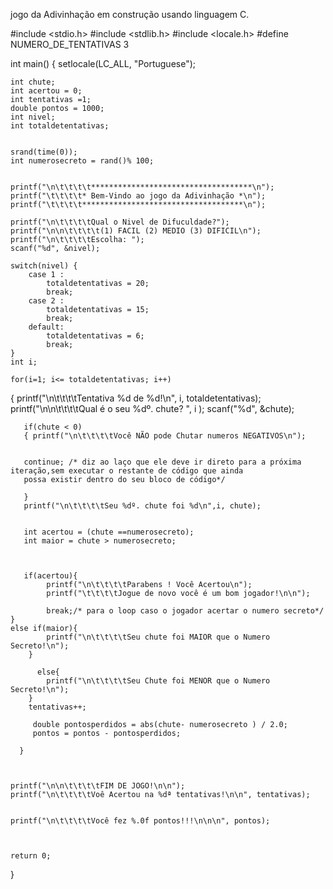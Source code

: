 jogo da Adivinhação em construção usando linguagem C.




#include <stdio.h>
#include <stdlib.h>
#include <locale.h>
#define NUMERO_DE_TENTATIVAS 3

int main()
{
    setlocale(LC_ALL, "Portuguese");

    int chute;
    int acertou = 0;
    int tentativas =1;
    double pontos = 1000;
    int nivel;
    int totaldetentativas;
    

    srand(time(0));
    int numerosecreto = rand()% 100;


    printf("\n\t\t\t\t************************************\n");
    printf("\t\t\t\t* Bem-Vindo ao jogo da Adivinhação *\n");
    printf("\t\t\t\t************************************\n");

    printf("\n\t\t\t\tQual o Nivel de Difuculdade?");
    printf("\n\n\t\t\t\t(1) FACIL (2) MEDIO (3) DIFICIL\n");
    printf("\n\t\t\t\tEscolha: ");
    scanf("%d", &nivel);

    switch(nivel) {
    	case 1 :
    		totaldetentativas = 20;
    		break;
    	case 2 :
			totaldetentativas = 15;
			break;
		default:
			totaldetentativas = 6;
			break;
	}
	int i;
	
    for(i=1; i<= totaldetentativas; i++)
{
	printf("\n\t\t\t\tTentativa %d de %d!\n", i, totaldetentativas);
       printf("\n\n\t\t\t\tQual é o seu %dº.  chute? ", i  );
       scanf("%d", &chute);


       if(chute < 0)
	   { printf("\n\t\t\t\tVocê NÃO pode Chutar numeros NEGATIVOS\n");


	   continue; /* diz ao laço que ele deve ir direto para a próxima iteração,sem executar o restante de código que ainda
	   possa existir dentro do seu bloco de código*/

	   }
	   printf("\n\t\t\t\tSeu %dº. chute foi %d\n",i, chute);


       int acertou = (chute ==numerosecreto);
       int maior = chute > numerosecreto;



       if(acertou){
            printf("\n\t\t\t\tParabens ! Você Acertou\n");
            printf("\t\t\t\tJogue de novo você é um bom jogador!\n\n");

            break;/* para o loop caso o jogador acertar o numero secreto*/
    }
    else if(maior){
            printf("\n\t\t\t\tSeu chute foi MAIOR que o Numero Secreto!\n");
        }

          else{
            printf("\n\t\t\t\tSeu Chute foi MENOR que o Numero Secreto!\n");
        }
        tentativas++;

         double pontosperdidos = abs(chute- numerosecreto ) / 2.0;
	     pontos = pontos - pontosperdidos;

      }



    printf("\n\n\t\t\t\tFIM DE JOGO!\n\n");
    printf("\n\t\t\t\tVoê Acertou na %dª tentativas!\n\n", tentativas);


    printf("\n\t\t\t\tVocê fez %.0f pontos!!!\n\n\n", pontos);



    return 0;
}


